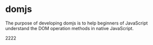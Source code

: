 # domjs
The purpose of developing domjs is to help beginners of JavaScript understand the DOM operation methods in native JavaScript.





2222